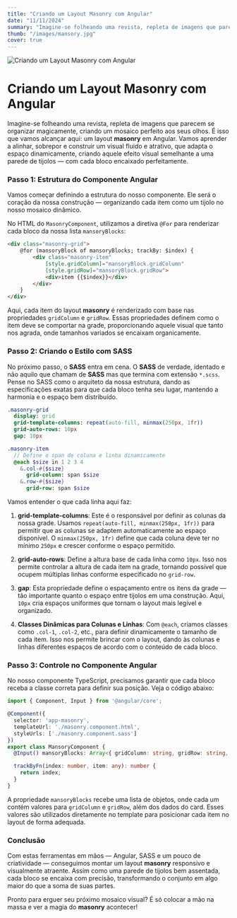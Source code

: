 ```yaml
---
title: "Criando um Layout Masonry com Angular"
date: "11/11/2024"
summary: "Imagine-se folheando uma revista, repleta de imagens que parecem se organizar magicamente, criando um mosaico perfeito aos seus olhos..."
thumb: "/images/mansory.jpg"
cover: true
---
```


![Criando um Layout Masonry com Angular](/images/mansory.jpg "Criando um Layout Masonry com Angular")

# Criando um Layout Masonry com Angular

Imagine-se folheando uma revista, repleta de imagens que parecem se organizar magicamente, criando um mosaico perfeito aos seus olhos. É isso que vamos alcançar aqui: um layout **masonry** em Angular. Vamos aprender a alinhar, sobrepor e construir um visual fluido e atrativo, que adapta o espaço dinamicamente, criando aquele efeito visual semelhante a uma parede de tijolos — com cada bloco encaixado perfeitamente.

### Passo 1: Estrutura do Componente Angular

Vamos começar definindo a estrutura do nosso componente. Ele será o coração da nossa construção — organizando cada item como um tijolo no nosso mosaico dinâmico.

No HTML do `MasonryComponent`, utilizamos a diretiva `@For` para renderizar cada bloco da nossa lista `mansoryBlocks`:

```html
<div class="masonry-grid">
    @for (mansoryBlock of mansoryBlocks; trackBy: $index) {
        <div class="masonry-item"
            [style.gridColumn]="mansoryBlock.gridColumn"
            [style.gridRow]="mansoryBlock.gridRow">
            <div>item {{$index}}</div>
        </div>
    }
</div>
```

Aqui, cada item do layout **masonry** é renderizado com base nas propriedades `gridColumn` e `gridRow`. Essas propriedades definem como o item deve se comportar na grade, proporcionando aquele visual que tanto nos agrada, onde tamanhos variados se encaixam organicamente.

### Passo 2: Criando o Estilo com SASS

No próximo passo, o **SASS** entra em cena. O **SASS** de verdade, identado e não aquilo que chamam de **SASS** mas que termina com extensão `*.scss`. Pense no SASS como o arquiteto da nossa estrutura, dando as especificações exatas para que cada bloco tenha seu lugar, mantendo a harmonia e o espaço bem distribuído.

```sass
.masonry-grid
  display: grid
  grid-template-columns: repeat(auto-fill, minmax(250px, 1fr))
  grid-auto-rows: 10px
  gap: 10px

.masonry-item
  // Define o span de coluna e linha dinamicamente
  @each $size in 1 2 3 4
    &.col-#{$size}
      grid-column: span $size
    &.row-#{$size}
      grid-row: span $size
```

Vamos entender o que cada linha aqui faz:

1. **grid-template-columns**: Este é o responsável por definir as colunas da nossa grade. Usamos `repeat(auto-fill, minmax(250px, 1fr))` para permitir que as colunas se adaptem automaticamente ao espaço disponível. O `minmax(250px, 1fr)` define que cada coluna deve ter no mínimo `250px` e crescer conforme o espaço permitido.

2. **grid-auto-rows**: Define a altura base de cada linha como `10px`. Isso nos permite controlar a altura de cada item na grade, tornando possível que ocupem múltiplas linhas conforme especificado no `grid-row`.

3. **gap**: Esta propriedade define o espaçamento entre os itens da grade — tão importante quanto o espaço entre tijolos em uma construção. Aqui, `10px` cria espaços uniformes que tornam o layout mais legível e organizado.

4. **Classes Dinâmicas para Colunas e Linhas**: Com `@each`, criamos classes como `.col-1`, `.col-2`, etc., para definir dinamicamente o tamanho de cada item. Isso nos permite brincar com o layout, dando às colunas e linhas diferentes espaços de acordo com o conteúdo de cada bloco.

### Passo 3: Controle no Componente Angular

No nosso componente TypeScript, precisamos garantir que cada bloco receba a classe correta para definir sua posição. Veja o código abaixo:

```typescript
import { Component, Input } from '@angular/core';

@Component({
  selector: 'app-masonry',
  templateUrl: './masonry.component.html',
  styleUrls: ['./masonry.component.sass']
})
export class MansoryComponent {
  @Input() mansoryBlocks: Array<{ gridColumn: string, gridRow: string, card: any }>;

  trackByFn(index: number, item: any): number {
    return index;
  }
}
```

A propriedade `mansoryBlocks` recebe uma lista de objetos, onde cada um contém valores para `gridColumn` e `gridRow`, além dos dados do card. Esses valores são utilizados diretamente no template para posicionar cada item no layout de forma adequada.

### Conclusão

Com estas ferramentas em mãos — Angular, SASS e um pouco de criatividade — conseguimos montar um layout **masonry** responsivo e visualmente atraente. Assim como uma parede de tijolos bem assentada, cada bloco se encaixa com precisão, transformando o conjunto em algo maior do que a soma de suas partes.

Pronto para erguer seu próximo mosaico visual? É só colocar a mão na massa e ver a magia do **masonry** acontecer!



